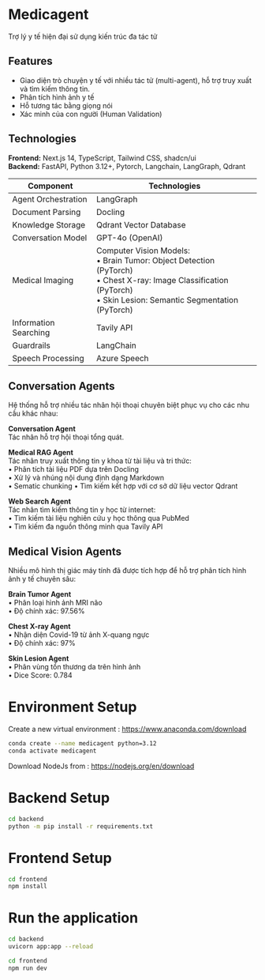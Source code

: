 # Medicagent

Trợ lý y tế hiện đại sử dụng kiến trúc đa tác tử

## Features

- Giao diện trò chuyện y tế với nhiều tác tử (multi-agent), hỗ trợ truy xuất và tìm kiếm thông tin.
- Phân tích hình ảnh y tế
- Hỗ tương tác bằng giọng nói
- Xác minh của con người (Human Validation)

## Technologies

**Frontend:** Next.js 14, TypeScript, Tailwind CSS, shadcn/ui  
**Backend:** FastAPI, Python 3.12+, Pytorch, Langchain, LangGraph, Qdrant

| Component | Technologies |
|-----------|-------------|
|Agent Orchestration | LangGraph |
|Document Parsing | Docling |
|Knowledge Storage | Qdrant Vector Database |
|Conversation Model | GPT-4o (OpenAI) |
|Medical Imaging | Computer Vision Models:<br>• Brain Tumor: Object Detection (PyTorch)<br>• Chest X-ray: Image Classification (PyTorch)<br>• Skin Lesion: Semantic Segmentation (PyTorch) |
|Information Searching | Tavily API |
|Guardrails | LangChain |
|Speech Processing | Azure Speech |


## Conversation Agents

Hệ thống hỗ trợ nhiều tác nhân hội thoại chuyên biệt phục vụ cho các nhu cầu  khác nhau:

**Conversation Agent**  
  Tác nhân hỗ trợ hội thoại tổng quát.

**Medical RAG Agent**  
  Tác nhân truy xuất thông tin y khoa từ tài liệu và tri thức:  
  • Phân tích tài liệu PDF dựa trên Docling  
  • Xử lý và nhúng nội dung định dạng Markdown  
  • Sematic chunking
  • Tìm kiếm kết hợp với cơ sở dữ liệu vector Qdrant  

**Web Search Agent**  
  Tác nhân tìm kiếm thông tin y học từ internet:  
  • Tìm kiếm tài liệu nghiên cứu y học thông qua PubMed  
  • Tìm kiếm đa nguồn thông minh qua Tavily API

## Medical Vision Agents

Nhiều mô hình thị giác máy tính đã được tích hợp để hỗ trợ phân tích hình ảnh y tế chuyên sâu:

**Brain Tumor Agent**  
  • Phân loại hình ảnh MRI não  
  • Độ chính xác: 97.56%

**Chest X-ray Agent**  
  • Nhận diện Covid-19 từ ảnh X-quang ngực  
  • Độ chính xác: 97%

**Skin Lesion Agent**  
  • Phân vùng tổn thương da trên hình ảnh  
  • Dice Score: 0.784

# Environment Setup
Create a new virtual environment : https://www.anaconda.com/download
```bash
conda create --name medicagent python=3.12
conda activate medicagent
```
Download NodeJs from : https://nodejs.org/en/download


# Backend Setup
```bash
cd backend
python -m pip install -r requirements.txt
```
# Frontend Setup
```bash
cd frontend
npm install
```
# Run the application
```bash
cd backend
uvicorn app:app --reload
```
```bash
cd frontend
npm run dev
```